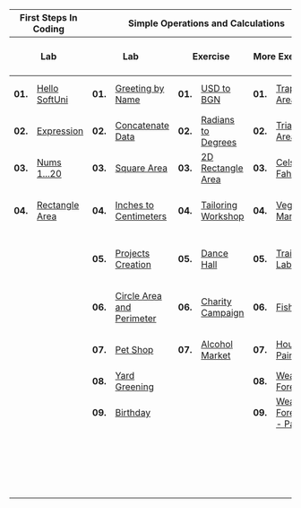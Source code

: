 <!DOCTYPE html>
<html>
  <body>
    <table>
      <thead>
        <tr>
          <th colspan="2">First Steps In Coding</th>
          <th colspan="6">Simple Operations and Calculations</th>
          <th colspan="6">Conditional Statements</th>
          <th colspan="4">Nested Conditional Statements</th>
          <th colspan="4">While Loop</th>
          <th colspan="4">For Loop</th>
          <th colspan="8">Nested Loops</th>
        </tr>
        <tr>
          <th colspan="2">Lab</th>
          <th colspan="2">Lab</th>
          <th colspan="2">Exercise</th>
          <th colspan="2">More Exercises</th>
          <th colspan="2">Lab</th>
          <th colspan="2">Exercise</th>
          <th colspan="2">More Exercises</th>
          <th colspan="2">Lab</th>
          <th colspan="2">Exercise</th>
          <th colspan="2">Lab</th>
          <th colspan="2">Exercise</th>
          <th colspan="2">Lab</th>
          <th colspan="2">Exercise</th>
          <th colspan="2">Lab</th>
          <th colspan="2">Exercise</th>
          <th colspan="2">More Exercises - Lab</th>
          <th colspan="2">More Exercises - Exercise</th>
        </tr>
      </thead>
      <tbody>
        <tr>
          <td><b>01.</b></td>
          <td><a href="https://github.com/RadostinV-Stoychev/SoftuniCourses/blob/master/Programming%20Basics/C%23/01.FirstStepsInCoding/P01_HelloSoftUni/P01_HelloSoftUni.cs">Hello SoftUni</a></td>
          <td><b>01.</b></td>
          <td><a href="https://github.com/RadostinV-Stoychev/SoftuniCourses/blob/master/Programming%20Basics/C%23/02.Simple%20Calculations/Lab/P01_GreetingByName/P01_GreetingByName.cs">Greeting by Name</a></td>
          <td><b>01.</b></td>
          <td><a href="https://github.com/RadostinV-Stoychev/SoftuniCourses/blob/master/Programming%20Basics/C%23/02.Simple%20Calculations/Exercise/P01_USDtoBGN/P01_USDtoBGN.cs">USD to BGN</a></td>
          <td><b>01.</b></td>
          <td><a href="https://github.com/RadostinV-Stoychev/SoftuniCourses/blob/master/Programming%20Basics/C%23/02.Simple%20Calculations/%5BMoreExercises%5D/P01_TrapezoidArea/P01_TrapezoidArea.cs">Trapeziod Area</a></td>
          <td><b>01.</b></td>
          <td><a href="https://github.com/RadostinV-Stoychev/SoftuniCourses/blob/master/Programming%20Basics/C%23/03.Conditional%20Statements/Lab/P01_ExcellentResult/P01_ExcellentResult.cs">Excellent Result</a></td>
          <td><b>01.</b></td>
          <td><a href="https://github.com/RadostinV-Stoychev/SoftuniCourses/blob/master/Programming%20Basics/C%23/03.Conditional%20Statements/Exercise/P01_SumSeconds/P01_SumSeconds.cs">Sum Seconds</a></td>
          <td><b>01.</b></td>
          <td><a href="#">Pipes In Pool</a></td>
          <td><b>01.</b></td>
          <td><a href="https://github.com/RadostinV-Stoychev/SoftuniCourses/blob/master/Programming%20Basics/C%23/04.Nested%20Conditional%20Statements/Lab/P01_PersonalTitles/P01_PersonalTitles.cs">Personal Titles</a></td>
          <td><b>01.</b></td>
          <td><a href="https://github.com/RadostinV-Stoychev/SoftuniCourses/blob/master/Programming%20Basics/C%23/04.Nested%20Conditional%20Statements/Exercise/P01_PointOnRectangleBorder/P01_PointOnRectangleBorder.cs">Point on Rectangle Border</a></td>
          <td><b>01.</b></td>
          <td><a href="https://github.com/RadostinV-Stoychev/SoftuniCourses/blob/master/Programming%20Basics/C%23/05.While%20Loop/Lab/P01_NumberInRange1To100/P01_NumberInRange1To100.cs">Number in Range [1...100]</a></td>
          <td><b>01.</b></td>
          <td><a href="https://github.com/RadostinV-Stoychev/SoftuniCourses/blob/master/Programming%20Basics/C%23/05.While%20Loop/Exercise/P01_OldBooks/P01_OldBooks.cs">Old Books</a></td>
          <td><b>01.</b></td>
          <td><a href="https://github.com/RadostinV-Stoychev/SoftuniCourses/blob/master/Programming%20Basics/C%23/06.For%20Loop/Lab/P01_NumbersFrom1To100/P01_NumbersFrom1To100.cs">Numbers from 1 to 100</a></td>
          <td><b>01.</b></td>
          <td><a href="https://github.com/RadostinV-Stoychev/SoftuniCourses/blob/master/Programming%20Basics/C%23/06.For%20Loop/Exercise/P01_NumbersEndingIn7/P01_NumbersEndingIn7.cs">Numbers Ending in 7</a></td>
          <td><b>01.</b></td>
          <td><a href="https://github.com/RadostinV-Stoychev/SoftuniCourses/blob/master/Programming%20Basics/C%23/07.Nested%20Loops/Lab/P01_NumbersNto1/P01_NumbersNto1.cs">Numbers N...1</a></td>
          <td><b>01.</b></td>
          <td><a href="https://github.com/RadostinV-Stoychev/SoftuniCourses/blob/master/Programming%20Basics/C%23/07.Nested%20Loops/Exercise/P01_Matrix/P01_Matrix.cs">Matrix</a></td>
          <td><b>01.</b></td>
          <td><a href="https://github.com/RadostinV-Stoychev/SoftuniCourses/blob/master/Programming%20Basics/C%23/07.Nested%20Loops/%5BMoreExercisesLab%5D/P01_UniquePINCodes/P01_UniquePINCodes.cs">Unique PIN Codes</a></td>
          <td><b>01.</b></td>
          <td><a href="https://github.com/RadostinV-Stoychev/SoftuniCourses/blob/master/Programming%20Basics/C%23/07.Nested%20Loops/%5BMoreExercisesExercise%5D/P01_SecretDoorsLock/P01_SecretDoorsLock.cs">Secret Door's Lock</a></td>
        </tr>
        <tr>
          <td><b>02.</b></td>
          <td><a href="https://github.com/RadostinV-Stoychev/SoftuniCourses/blob/master/Programming%20Basics/C%23/01.FirstStepsInCoding/P02_Expression/P02_Expression.cs">Expression</a></td>
          <td><b>02.</b></td>
          <td><a href="https://github.com/RadostinV-Stoychev/SoftuniCourses/blob/master/Programming%20Basics/C%23/02.Simple%20Calculations/Lab/P02_ConcatenateData/P02_ConcatenateData.cs">Concatenate Data</a></td>
          <td><b>02.</b></td>
          <td><a href="https://github.com/RadostinV-Stoychev/SoftuniCourses/blob/master/Programming%20Basics/C%23/02.Simple%20Calculations/Exercise/P02_RadiansToDegrees/P02_RadiansToDegrees.cs">Radians to Degrees</a></td>
          <td><b>02.</b></td>
          <td><a href="https://github.com/RadostinV-Stoychev/SoftuniCourses/blob/master/Programming%20Basics/C%23/02.Simple%20Calculations/%5BMoreExercises%5D/P02_TriangleArea/P02_TriangleArea.cs">Triangle Area</a></td>
          <td><b>02.</b></td>
          <td><a href="https://github.com/RadostinV-Stoychev/SoftuniCourses/blob/master/Programming%20Basics/C%23/03.Conditional%20Statements/Lab/P02_GreaterNumber/P02_GreaterNumber.cs">Greater Number</a></td>
          <td><b>02.</b></td>
          <td><a href="https://github.com/RadostinV-Stoychev/SoftuniCourses/blob/master/Programming%20Basics/C%23/03.Conditional%20Statements/Exercise/P02_BonusScore/P02_BonusScore.cs">Bonus Score</a></td>
          <td><b>02.</b></td>
          <td><a href="#">Sleepy Tom Cat</a></td>
          <td><b>02.</b></td>
          <td><a href="https://github.com/RadostinV-Stoychev/SoftuniCourses/blob/master/Programming%20Basics/C%23/04.Nested%20Conditional%20Statements/Lab/P02_SmallShop/P02_SmallShop.cs">Small Shop</a></td>
          <td><b>02.</b></td>
          <td><a href="https://github.com/RadostinV-Stoychev/SoftuniCourses/blob/master/Programming%20Basics/C%23/04.Nested%20Conditional%20Statements/Exercise/P02_Cinema/P02_Cinema.cs">Cinema</a></td>
          <td><b>02.</b></td>
          <td><a href="https://github.com/RadostinV-Stoychev/SoftuniCourses/blob/master/Programming%20Basics/C%23/05.While%20Loop/Lab/P02_Sequence2kPlus1/P02_Sequence2kPlus1.cs">Sequence 2k+1</a></td>
          <td><b>02.</b></td>
          <td><a href="https://github.com/RadostinV-Stoychev/SoftuniCourses/blob/master/Programming%20Basics/C%23/05.While%20Loop/Exercise/P02_ExamPreparation/P02_ExamPreparation.cs">Exam Preparation</a></td>
          <td><b>02.</b></td>
          <td><a href="https://github.com/RadostinV-Stoychev/SoftuniCourses/blob/master/Programming%20Basics/C%23/06.For%20Loop/Lab/P02_LatinLetters/P02_LatinLetters.cs">Latin Letters</a></td>
          <td><b>02.</b></td>
          <td><a href="https://github.com/RadostinV-Stoychev/SoftuniCourses/blob/master/Programming%20Basics/C%23/06.For%20Loop/Exercise/P02_HalfSumElement/P02_HalfSumElement.cs">Half Sum Element</a></td>
          <td><b>02.</b></td>
          <td><a href="https://github.com/RadostinV-Stoychev/SoftuniCourses/blob/master/Programming%20Basics/C%23/07.Nested%20Loops/Lab/P02_Numbers1toNWithStep3/P02_Numbers1toNWithStep3.cs">Numbers 1...N with Step 3</a></td>
          <td><b>02.</b></td>
          <td><a href="https://github.com/RadostinV-Stoychev/SoftuniCourses/blob/master/Programming%20Basics/C%23/07.Nested%20Loops/Exercise/P02_NumberPyramid/P02_NumberPyramid.cs">Number Pyramid</a></td>
          <td><b>02.</b></td>
          <td><a href="https://github.com/RadostinV-Stoychev/SoftuniCourses/blob/master/Programming%20Basics/C%23/07.Nested%20Loops/%5BMoreExercisesLab%5D/P02_LettersCombinations/P02_LettersCombinations.cs">Letters Combinations</a></td>
          <td><b>02.</b></td>
          <td><a href="https://github.com/RadostinV-Stoychev/SoftuniCourses/blob/master/Programming%20Basics/C%23/07.Nested%20Loops/%5BMoreExercisesExercise%5D/P02_SumOfTwoNumbers/P02_SumOfTwoNumbers.cs">Sum of Two Numbers</a></td>
        </tr>
        <tr>
          <td><b>03.</b></td>
          <td><a href="https://github.com/RadostinV-Stoychev/SoftuniCourses/blob/master/Programming%20Basics/C%23/01.FirstStepsInCoding/P03_Nums1to20/P03_Nums1to20.cs">Nums 1...20</a></td>
          <td><b>03.</b></td>
          <td><a href="https://github.com/RadostinV-Stoychev/SoftuniCourses/blob/master/Programming%20Basics/C%23/02.Simple%20Calculations/Lab/P03_SquareArea/P03_SquareArea.cs">Square Area</a></td>
          <td><b>03.</b></td>
          <td><a href="https://github.com/RadostinV-Stoychev/SoftuniCourses/blob/master/Programming%20Basics/C%23/02.Simple%20Calculations/Exercise/P03_2DRectangleArea/P03_2DRectangleArea.cs">2D Rectangle Area</a></td>
          <td><b>03.</b></td>
          <td><a href="https://github.com/RadostinV-Stoychev/SoftuniCourses/blob/master/Programming%20Basics/C%23/02.Simple%20Calculations/%5BMoreExercises%5D/P03_CelsiusToFahrenheit/P03_CelsiusToFahrenheit.cs">Celsius to Fahrenheit</a></td>
          <td><b>03.</b></td>
          <td><a href="https://github.com/RadostinV-Stoychev/SoftuniCourses/blob/master/Programming%20Basics/C%23/03.Conditional%20Statements/Lab/P03_EvenOrOdd/P03_EvenOrOdd.cs">Even or Odd</a></td>
          <td><b>03.</b></td>
          <td><a href="https://github.com/RadostinV-Stoychev/SoftuniCourses/blob/master/Programming%20Basics/C%23/03.Conditional%20Statements/Exercise/P03_SpeedInfo/P03_SpeedInfo.cs">Speed Info</a></td>
          <td><b>03.</b></td>
          <td><a href="#">Harvest</a></td>
          <td><b>03.</b></td>
          <td><a href="https://github.com/RadostinV-Stoychev/SoftuniCourses/blob/master/Programming%20Basics/C%23/04.Nested%20Conditional%20Statements/Lab/P03_PointInRectangle/P03_PointInRectangle.cs">Point in Rectangle</a></td>
          <td><b>03.</b></td>
          <td><a href="https://github.com/RadostinV-Stoychev/SoftuniCourses/blob/master/Programming%20Basics/C%23/04.Nested%20Conditional%20Statements/Exercise/P03_SummerOutfit/P03_SummerOutfit.cs">Summer Outfit</a></td>
          <td><b>03.</b></td>
          <td><a href="https://github.com/RadostinV-Stoychev/SoftuniCourses/blob/master/Programming%20Basics/C%23/05.While%20Loop/Lab/P03_AccountBalance/P03_AccountBalance.cs">Account Balance</a></td>
          <td><b>03.</b></td>
          <td><a href="https://github.com/RadostinV-Stoychev/SoftuniCourses/blob/master/Programming%20Basics/C%23/05.While%20Loop/Exercise/P03_Vacation/P03_Vacation.cs">Vacation</a></td>
          <td><b>03.</b></td>
          <td><a href="https://github.com/RadostinV-Stoychev/SoftuniCourses/blob/master/Programming%20Basics/C%23/06.For%20Loop/Lab/P03_SumNumbers/P03_SumNumbers.cs">Sum Numbers</a></td>
          <td><b>03.</b></td>
          <td><a href="https://github.com/RadostinV-Stoychev/SoftuniCourses/blob/master/Programming%20Basics/C%23/06.For%20Loop/Exercise/P03_OddEvenPosition/P03_OddEvenPosition.cs">Odd / Even Position</a></td>
          <td><b>03.</b></td>
          <td><a href="https://github.com/RadostinV-Stoychev/SoftuniCourses/blob/master/Programming%20Basics/C%23/07.Nested%20Loops/Lab/P03_EvenPowersOf2/P03_EvenPowersOf2.cs">Even Powers of 2</a></td>
          <td><b>03.</b></td>
          <td><a href="https://github.com/RadostinV-Stoychev/SoftuniCourses/blob/master/Programming%20Basics/C%23/07.Nested%20Loops/Exercise/P03_Coding/P03_Coding.cs">Coding</a></td>
          <td><b>03.</b></td>
          <td><a href="https://github.com/RadostinV-Stoychev/SoftuniCourses/blob/master/Programming%20Basics/C%23/07.Nested%20Loops/%5BMoreExercisesLab%5D/P03_LuckyNumbers/P03_LuckyNumbers.cs">Lucky Numbers</a></td>
          <td><b>03.</b></td>
          <td><a href="https://github.com/RadostinV-Stoychev/SoftuniCourses/blob/master/Programming%20Basics/C%23/07.Nested%20Loops/%5BMoreExercisesExercise%5D/P03_Profit/P03_Profit.cs">Profit</a></td>
        </tr>
        <tr>
          <td><b>04.</b></td>
          <td><a href="https://github.com/RadostinV-Stoychev/SoftuniCourses/blob/master/Programming%20Basics/C%23/01.FirstStepsInCoding/P04_RectangleArea/P04_RectangleArea.cs">Rectangle Area</a></td>
          <td><b>04.</b></td>
          <td><a href="https://github.com/RadostinV-Stoychev/SoftuniCourses/blob/master/Programming%20Basics/C%23/02.Simple%20Calculations/Lab/P04_InchesToCentimeters/P04_InchesToCentimeters.cs">Inches to Centimeters</a></td>
          <td><b>04.</b></td>
          <td><a href="https://github.com/RadostinV-Stoychev/SoftuniCourses/blob/master/Programming%20Basics/C%23/02.Simple%20Calculations/Exercise/P04_TailoringWorkshop/P04_TailoringWorkshop.cs">Tailoring Workshop</a></td>
          <td><b>04.</b></td>
          <td><a href="https://github.com/RadostinV-Stoychev/SoftuniCourses/blob/master/Programming%20Basics/C%23/02.Simple%20Calculations/%5BMoreExercises%5D/P04_VegetableMarket/P04_VegetableMarket.cs">Vegetable Market</a></td>
          <td><b>04.</b></td>
          <td><a href="https://github.com/RadostinV-Stoychev/SoftuniCourses/blob/master/Programming%20Basics/C%23/03.Conditional%20Statements/Lab/P04_Number1To9ToText/P04_Number1To9ToText.cs">Number 1...9 to Text</a></td>
          <td><b>04.</b></td>
          <td><a href="https://github.com/RadostinV-Stoychev/SoftuniCourses/blob/master/Programming%20Basics/C%23/03.Conditional%20Statements/Exercise/P04_MetricConverter/P04_MetricConverter.cs">Metric Converter</a></td>
          <td><b>04.</b></td>
          <td><a href="#">Transport Price</a></td>
          <td><b>04.</b></td>
          <td><a href="https://github.com/RadostinV-Stoychev/SoftuniCourses/blob/master/Programming%20Basics/C%23/04.Nested%20Conditional%20Statements/Lab/P04_FruitOrVegetable/P04_FruitOrVegetable.cs">Fruit or Vegetable</a></td>
          <td><b>04.</b></td>
          <td><a href="https://github.com/RadostinV-Stoychev/SoftuniCourses/blob/master/Programming%20Basics/C%23/04.Nested%20Conditional%20Statements/Exercise/P04_NewHouse/P04_NewHouse.cs">New House</a></td>
          <td><b>04.</b></td>
          <td><a href="https://github.com/RadostinV-Stoychev/SoftuniCourses/blob/master/Programming%20Basics/C%23/05.While%20Loop/Lab/P04_MaxNumber/P04_MaxNumber.cs">Max Number</a></td>
          <td><b>04.</b></td>
          <td><a href="https://github.com/RadostinV-Stoychev/SoftuniCourses/blob/master/Programming%20Basics/C%23/05.While%20Loop/Exercise/P04_Walking/P04_Walking.cs">Walking</a></td>
          <td><b>04.</b></td>
          <td><a href="https://github.com/RadostinV-Stoychev/SoftuniCourses/blob/master/Programming%20Basics/C%23/06.For%20Loop/Lab/P04_NumberSequence/P04_NumberSequence.cs">Number sequence</a></td>
          <td><b>04.</b></td>
          <td><a href="https://github.com/RadostinV-Stoychev/SoftuniCourses/blob/master/Programming%20Basics/C%23/06.For%20Loop/Exercise/P04_EqualPairs/P04_EqualPairs.cs">Equal Pairs</a></td>
          <td><b>04.</b></td>
          <td><a href="https://github.com/RadostinV-Stoychev/SoftuniCourses/blob/master/Programming%20Basics/C%23/07.Nested%20Loops/Lab/P04_Combination/P04_Combination.cs">Combination</a></td>
          <td><b>04.</b></td>
          <td><a href="https://github.com/RadostinV-Stoychev/SoftuniCourses/blob/master/Programming%20Basics/C%23/07.Nested%20Loops/Exercise/P04_EqualSumsEvenOddPosition/P04_EqualSumsEvenOddPosition.cs">Equal Sums Even Odd Position</a></td>
          <td><b>04.</b></td>
          <td><a href="https://github.com/RadostinV-Stoychev/SoftuniCourses/blob/master/Programming%20Basics/C%23/07.Nested%20Loops/%5BMoreExercisesLab%5D/P04_CarNumber/P04_CarNumber.cs">Car Number</a></td>
          <td><b>04.</b></td>
          <td><a href="https://github.com/RadostinV-Stoychev/SoftuniCourses/blob/master/Programming%20Basics/C%23/07.Nested%20Loops/%5BMoreExercisesExercise%5D/P04_HappyCatParking/P04_HappyCatParking.cs">HappyCat Parking</a></td>
        </tr>
        <tr>
          <td colspan="2"></td>
          <td><b>05.</b></td>
          <td><a href="https://github.com/RadostinV-Stoychev/SoftuniCourses/blob/master/Programming%20Basics/C%23/02.Simple%20Calculations/Lab/P05_ProjectsCreation/P05_ProjectsCreation.cs">Projects Creation</a></td>
          <td><b>05.</b></td>
          <td><a href="https://github.com/RadostinV-Stoychev/SoftuniCourses/blob/master/Programming%20Basics/C%23/02.Simple%20Calculations/Exercise/P05_DanceHall/P05_DanceHall.cs">Dance Hall</a></td>
          <td><b>05.</b></td>
          <td><a href="https://github.com/RadostinV-Stoychev/SoftuniCourses/blob/master/Programming%20Basics/C%23/02.Simple%20Calculations/%5BMoreExercises%5D/P05_TrainingLab/P05_TrainingLab.cs">Training Lab</a></td>
          <td><b>05.</b></td>
          <td><a href="https://github.com/RadostinV-Stoychev/SoftuniCourses/blob/master/Programming%20Basics/C%23/03.Conditional%20Statements/Lab/P05_3EqualNumbers/P05_3EqualNumbers.cs">3 Equal Numbers</a></td>
          <td><b>05.</b></td>
          <td><a href="https://github.com/RadostinV-Stoychev/SoftuniCourses/blob/master/Programming%20Basics/C%23/03.Conditional%20Statements/Exercise/P05_TimePlus15Minutes/P05_TimePlus15Minutes.cs">Time + 15 Minutes</a></td>
          <td><b>05.</b></td>
          <td><a href="#">Firm</a></td>
          <td><b>05.</b></td>
          <td><a href="https://github.com/RadostinV-Stoychev/SoftuniCourses/blob/master/Programming%20Basics/C%23/04.Nested%20Conditional%20Statements/Lab/P05_InvalidNumber/P05_InvalidNumber.cs">Invalid Number</a></td>
          <td><b>05.</b></td>
          <td><a href="https://github.com/RadostinV-Stoychev/SoftuniCourses/blob/master/Programming%20Basics/C%23/04.Nested%20Conditional%20Statements/Exercise/P05_FishingBoat/P05_FishingBoat.cs">Fishing Boat</a></td>
          <td><b>05.</b></td>
          <td><a href="https://github.com/RadostinV-Stoychev/SoftuniCourses/blob/master/Programming%20Basics/C%23/05.While%20Loop/Lab/P05_MinNumber/P05_MinNumber.cs">Min Number</a></td>
          <td><b>05.</b></td>
          <td><a href="https://github.com/RadostinV-Stoychev/SoftuniCourses/blob/master/Programming%20Basics/C%23/05.While%20Loop/Exercise/P05_Coins/P05_Coins.cs">Coins</a></td>
          <td><b>05.</b></td>
          <td><a href="https://github.com/RadostinV-Stoychev/SoftuniCourses/blob/master/Programming%20Basics/C%23/06.For%20Loop/Lab/P05_LeftAndRightSum/P05_LeftAndRightSum.cs">Left and Right Sum</a></td>
          <td><b>05.</b></td>
          <td><a href="https://github.com/RadostinV-Stoychev/SoftuniCourses/blob/master/Programming%20Basics/C%23/06.For%20Loop/Exercise/P05_Histogram/P05_Histogram.cs">Histogram</a></td>
          <td><b>05.</b></td>
          <td><a href="https://github.com/RadostinV-Stoychev/SoftuniCourses/blob/master/Programming%20Basics/C%23/07.Nested%20Loops/Lab/P05_Building/P05_Building.cs">Building</a></td>
          <td><b>05.</b></td>
          <td><a href="https://github.com/RadostinV-Stoychev/SoftuniCourses/blob/master/Programming%20Basics/C%23/07.Nested%20Loops/Exercise/P05_EqualSumsLeftRightPosition/P05_EqualSumsLeftRightPosition.cs">Equal Sums Left Right Position</a></td>
          <td><b>05.</b></td>
          <td><a href="https://github.com/RadostinV-Stoychev/SoftuniCourses/blob/master/Programming%20Basics/C%23/07.Nested%20Loops/%5BMoreExercisesLab%5D/P05_ChallengeTheWedding/P05_ChallengeTheWedding.cs">Challenge the Wedding</a></td>
          <td><b>05.</b></td>
          <td><a href="https://github.com/RadostinV-Stoychev/SoftuniCourses/blob/master/Programming%20Basics/C%23/07.Nested%20Loops/%5BMoreExercisesExercise%5D/P05_TheSongOfTheWheels/P05_TheSongOfTheWheels.cs">The song of the wheels</a></td>
        </tr>
        <tr>
          <td colspan="2"></td>
          <td><b>06.</b></td>
          <td><a href="https://github.com/RadostinV-Stoychev/SoftuniCourses/blob/master/Programming%20Basics/C%23/02.Simple%20Calculations/Lab/P06_CircleAreaAndPerimeter/P06_CircleAreaAndPerimeter.cs">Circle Area and Perimeter</a></td>
          <td><b>06.</b></td>
          <td><a href="https://github.com/RadostinV-Stoychev/SoftuniCourses/blob/master/Programming%20Basics/C%23/02.Simple%20Calculations/Exercise/P06_CharityCampaign/P06_CharityCampaign.cs">Charity Campaign</a></td>
          <td><b>06.</b></td>
          <td><a href="https://github.com/RadostinV-Stoychev/SoftuniCourses/blob/master/Programming%20Basics/C%23/02.Simple%20Calculations/%5BMoreExercises%5D/P06_Fishland/P06_Fishland.cs">Fishland</a></td>
          <td><b>06.</b></td>
          <td><a href="https://github.com/RadostinV-Stoychev/SoftuniCourses/blob/master/Programming%20Basics/C%23/03.Conditional%20Statements/Lab/P06_Number100To200/P06_Number100To200.cs">Number 100...200</a></td>
          <td><b>06.</b></td>
          <td><a href="https://github.com/RadostinV-Stoychev/SoftuniCourses/blob/master/Programming%20Basics/C%23/03.Conditional%20Statements/Exercise/P06_GodzillaVsKong/P06_GodzillaVsKong.cs">Godzilla vs. Kong</a></td>
          <td><b>06.</b></td>
          <td><a href="#">Pets</a></td>
          <td><b>06.</b></td>
          <td><a href="https://github.com/RadostinV-Stoychev/SoftuniCourses/blob/master/Programming%20Basics/C%23/04.Nested%20Conditional%20Statements/Lab/P06_FruitShop/P06_FruitShop.cs">Fruit Shop</a></td>
          <td><b>06.</b></td>
          <td><a href="https://github.com/RadostinV-Stoychev/SoftuniCourses/blob/master/Programming%20Basics/C%23/04.Nested%20Conditional%20Statements/Exercise/P06_Journey/P06_Journey.cs">Journey</a></td>
          <td><b>06.</b></td>
          <td><a href="https://github.com/RadostinV-Stoychev/SoftuniCourses/blob/master/Programming%20Basics/C%23/05.While%20Loop/Lab/P06_Graduation/P06_Graduation.cs">Graduation</a></td>
          <td><b>06.</b></td>
          <td><a href="https://github.com/RadostinV-Stoychev/SoftuniCourses/blob/master/Programming%20Basics/C%23/05.While%20Loop/Exercise/P06_Cake/P06_Cake.cs">Cake</a></td>
          <td><b>06.</b></td>
          <td><a href="https://github.com/RadostinV-Stoychev/SoftuniCourses/blob/master/Programming%20Basics/C%23/06.For%20Loop/Lab/P06_OddEvenSum/P06_OddEvenSum.cs">Odd Even Sum</a></td>
          <td><b>06.</b></td>
          <td><a href="https://github.com/RadostinV-Stoychev/SoftuniCourses/blob/master/Programming%20Basics/C%23/06.For%20Loop/Exercise/P06_DivideWithoutRemainder/P06_DivideWithoutRemainder.cs">Divide without remainder</a></td>
          <td><b>06.</b></td>
          <td><a href="https://github.com/RadostinV-Stoychev/SoftuniCourses/blob/master/Programming%20Basics/C%23/07.Nested%20Loops/Lab/P06_Travelling/P06_Travelling.cs">Travelling</a></td>
          <td><b>06.</b></td>
          <td><a href="https://github.com/RadostinV-Stoychev/SoftuniCourses/blob/master/Programming%20Basics/C%23/07.Nested%20Loops/Exercise/P06_SumPrimeNonPrime/P06_SumPrimeNonPrime.cs">Sum Prime Non Prime</a></td>
          <td><b>06.</b></td>
          <td><a href="https://github.com/RadostinV-Stoychev/SoftuniCourses/blob/master/Programming%20Basics/C%23/07.Nested%20Loops/%5BMoreExercisesLab%5D/P06_WeddingSeats/P06_WeddingSeats.cs">Wedding Seats</a></td>
          <td><b>06.</b></td>
          <td><a href="https://github.com/RadostinV-Stoychev/SoftuniCourses/blob/master/Programming%20Basics/C%23/07.Nested%20Loops/%5BMoreExercisesExercise%5D/P06_PrimePairs/P06_PrimePairs.cs">Prime Pairs</a></td>
        </tr>
        <tr>
          <td colspan="2"></td>
          <td><b>07.</b></td>
          <td><a href="https://github.com/RadostinV-Stoychev/SoftuniCourses/blob/master/Programming%20Basics/C%23/02.Simple%20Calculations/Lab/P07_PetShop/P07_PetShop.cs">Pet Shop</a></td>
          <td><b>07.</b></td>
          <td><a href="https://github.com/RadostinV-Stoychev/SoftuniCourses/blob/master/Programming%20Basics/C%23/02.Simple%20Calculations/Exercise/P07_AlcoholMarket/P07_AlcoholMarket.cs">Alcohol Market</a></td>
          <td><b>07.</b></td>
          <td><a href="https://github.com/RadostinV-Stoychev/SoftuniCourses/blob/master/Programming%20Basics/C%23/02.Simple%20Calculations/%5BMoreExercises%5D/P07_HousePainting/P07_HousePainting.cs">House Painting</a></td>
          <td><b>07.</b></td>
          <td><a href="https://github.com/RadostinV-Stoychev/SoftuniCourses/blob/master/Programming%20Basics/C%23/03.Conditional%20Statements/Lab/P07_PasswordGuess/P07_PasswordGuess.cs">Password Guess</a></td>
          <td><b>07.</b></td>
          <td><a href="https://github.com/RadostinV-Stoychev/SoftuniCourses/blob/master/Programming%20Basics/C%23/03.Conditional%20Statements/Exercise/P07_WorldSwimmingRecord/P07_WorldSwimmingRecord.cs">World Swimming Record</a></td>
          <td><b>07.</b></td>
          <td><a href="#">Flower Shop</a></td>
          <td><b>07.</b></td>
          <td><a href="https://github.com/RadostinV-Stoychev/SoftuniCourses/blob/master/Programming%20Basics/C%23/04.Nested%20Conditional%20Statements/Lab/P07_TradeCommissions/P07_TradeCommissions.cs">Trade Commissions</a></td>
          <td><b>07.</b></td>
          <td><a href="https://github.com/RadostinV-Stoychev/SoftuniCourses/blob/master/Programming%20Basics/C%23/04.Nested%20Conditional%20Statements/Exercise/P07_OperationsBetweenNumbers/P07_OperationsBetweenNumbers.cs">Operations Between Numbers</a></td>
          <td><b>07.</b></td>
          <td><a href="https://github.com/RadostinV-Stoychev/SoftuniCourses/blob/master/Programming%20Basics/C%23/05.While%20Loop/Lab/P07_GraduationPt2/P07_GraduationPt2.cs">Graduation pt.2</a></td>
          <td colspan="2"></td>
          <td><b>07.</b></td>
          <td><a href="https://github.com/RadostinV-Stoychev/SoftuniCourses/blob/master/Programming%20Basics/C%23/06.For%20Loop/Lab/P07_VowelsSum/P07_VowelsSum.cs">Vowels Sum</a></td>
          <td><b>07.</b></td>
          <td><a href="https://github.com/RadostinV-Stoychev/SoftuniCourses/blob/master/Programming%20Basics/C%23/06.For%20Loop/Exercise/P07_Salary/P07_Salary.cs">Salary</a></td>
          <td><b>07.</b></td>
          <td><a href="https://github.com/RadostinV-Stoychev/SoftuniCourses/blob/master/Programming%20Basics/C%23/07.Nested%20Loops/Lab/P07_NameWars/P07_NameWars.cs">Name Wars</a></td>
          <td><b>07.</b></td>
          <td><a href="https://github.com/RadostinV-Stoychev/SoftuniCourses/blob/master/Programming%20Basics/C%23/07.Nested%20Loops/Exercise/P07_TrainTheTrainers/P07_TrainTheTrainers.cs">Train The Trainers</a></td>
          <td><b>07.</b></td>
          <td><a href="https://github.com/RadostinV-Stoychev/SoftuniCourses/blob/master/Programming%20Basics/C%23/07.Nested%20Loops/%5BMoreExercisesLab%5D/P07_SafePasswordsGenerator/P07_SafePasswordsGenerator.cs">Safe Passwords Generator</a></td>
          <td colspan="2"></td>
        </tr>
        <tr>
          <td colspan="2"></td>
          <td><b>08.</b></td>
          <td><a href="https://github.com/RadostinV-Stoychev/SoftuniCourses/blob/master/Programming%20Basics/C%23/02.Simple%20Calculations/Lab/P08_YardGreening/P08_YardGreening.cs">Yard Greening</a></td>
          <td colspan="2"></td>
          <td><b>08.</b></td>
          <td><a href="https://github.com/RadostinV-Stoychev/SoftuniCourses/blob/master/Programming%20Basics/C%23/02.Simple%20Calculations/%5BMoreExercises%5D/P08_WeatherForecast/P08_WeatherForecast.cs">Weather Forecast</a></td>
          <td><b>08.</b></td>
          <td><a href="https://github.com/RadostinV-Stoychev/SoftuniCourses/blob/master/Programming%20Basics/C%23/03.Conditional%20Statements/Lab/P08_EqualWords/P08_EqualWords.cs">Equal Words</a></td>
          <td><b>08.</b></td>
          <td><a href="https://github.com/RadostinV-Stoychev/SoftuniCourses/blob/master/Programming%20Basics/C%23/03.Conditional%20Statements/Exercise/P08_Scholarship/P08_Scholarship.cs">Scholarship</a></td>
          <td><b>08.</b></td>
          <td><a href="#">Fuel Tank</a></td>
          <td><b>08.</b></td>
          <td><a href="https://github.com/RadostinV-Stoychev/SoftuniCourses/blob/master/Programming%20Basics/C%23/04.Nested%20Conditional%20Statements/Lab/P08_SkiTrip/P08_SkiTrip.cs">Ski Trip</a></td>
          <td><b>08.</b></td>
          <td><a href="https://github.com/RadostinV-Stoychev/SoftuniCourses/blob/master/Programming%20Basics/C%23/04.Nested%20Conditional%20Statements/Exercise/P08_HotelRoom/P08_HotelRoom.cs">Hotel Room</a></td>
          <td><b>08.</b></td>
          <td><a href="https://github.com/RadostinV-Stoychev/SoftuniCourses/blob/master/Programming%20Basics/C%23/05.While%20Loop/Lab/P08_Moving/P08_Moving.cs">Moving</a></td>
          <td colspan="2"></td>
          <td><b>08.</b></td>
          <td><a href="https://github.com/RadostinV-Stoychev/SoftuniCourses/blob/master/Programming%20Basics/C%23/06.For%20Loop/Lab/P08_CleverLily/P08_CleverLily.cs">Clever Lily</a></td>
          <td colspan="2"></td>
          <td><b>08.</b></td>
          <td><a href="https://github.com/RadostinV-Stoychev/SoftuniCourses/blob/master/Programming%20Basics/C%23/07.Nested%20Loops/Lab/P08_CookieFactory/P08_CookieFactory.cs">Cookie factory</a></td>
          <td><b>08.</b></td>
          <td><a href="https://github.com/RadostinV-Stoychev/SoftuniCourses/blob/master/Programming%20Basics/C%23/07.Nested%20Loops/Exercise/P08_Fishing/P08_Fishing.cs">Fishing</a></td>
          <td colspan="2"></td>
          <td colspan="2"></td>
        </tr>
        <tr>
          <td colspan="2"></td>
          <td><b>09.</b></td>
          <td><a href="https://github.com/RadostinV-Stoychev/SoftuniCourses/blob/master/Programming%20Basics/C%23/02.Simple%20Calculations/Lab/P09_Birthday/P09_Birthday.cs">Birthday</a></td>
          <td colspan="2"></td>
          <td><b>09.</b></td>
          <td><a href="https://github.com/RadostinV-Stoychev/SoftuniCourses/blob/master/Programming%20Basics/C%23/02.Simple%20Calculations/%5BMoreExercises%5D/P09_WeatherForecastPart2/P09_WeatherForecastPart2.cs">Weather Forecast - Part 2</a></td>
          <td><b>09.</b></td>
          <td><a href="https://github.com/RadostinV-Stoychev/SoftuniCourses/blob/master/Programming%20Basics/C%23/03.Conditional%20Statements/Lab/P09_AreaOfFigures/P09_AreaOfFigures.cs">Area of Figures</a></td>
          <td colspan="2"></td>
          <td><b>09.</b></td>
          <td><a href="#">Fuel Tank - Part 2</a></td>
          <td colspan="2"></td>
          <td><b>09.</b></td>
          <td><a href="https://github.com/RadostinV-Stoychev/SoftuniCourses/blob/master/Programming%20Basics/C%23/04.Nested%20Conditional%20Statements/Exercise/P09_OnTimeForTheExam/P09_OnTimeForTheExam.cs">On Time for the Exam</a></td>
          <td colspan="2"></td>
          <td colspan="2"></td>
          <td colspan="2"></td>
          <td colspan="2"></td>
          <td><b>09.</b></td>
          <td><a href="https://github.com/RadostinV-Stoychev/SoftuniCourses/blob/master/Programming%20Basics/C%23/07.Nested%20Loops/Lab/P09_MagicNumbers/P09_MagicNumbers.cs">Magic Numbers</a></td>
          <td><b>09.</b></td>
          <td><a href="https://github.com/RadostinV-Stoychev/SoftuniCourses/blob/master/Programming%20Basics/C%23/07.Nested%20Loops/Exercise/P09_PasswordGenerator/P09_PasswordGenerator.cs">Password Generator</a></td>
          <td colspan="2"></td>
          <td colspan="2"></td>
        </tr>
        <tr>
          <td colspan="2"></td>
          <td colspan="2"></td>
          <td colspan="2"></td>
          <td colspan="2"></td>
          <td><b>10.</b></td>
          <td><a href="https://github.com/RadostinV-Stoychev/SoftuniCourses/blob/master/Programming%20Basics/C%23/03.Conditional%20Statements/Lab/P10_DayOfWeek/P10_DayOfWeek.cs">Day of Week</a></td>
          <td colspan="2"></td>
          <td colspan="2"></td>
          <td colspan="2"></td>
          <td><b>10.</b></td>
          <td><a href="https://github.com/RadostinV-Stoychev/SoftuniCourses/blob/master/Programming%20Basics/C%23/04.Nested%20Conditional%20Statements/Exercise/P10_Volleyball/P10_Volleyball.cs">Volleyball</a></td>
          <td colspan="2"></td>
          <td colspan="2"></td>
          <td colspan="2"></td>
          <td colspan="2"></td>
          <td colspan="2"></td>
          <td><b>10.</b></td>
          <td><a href="https://github.com/RadostinV-Stoychev/SoftuniCourses/blob/master/Programming%20Basics/C%23/07.Nested%20Loops/Exercise/P10_SpecialNumbers/P10_SpecialNumbers.cs">Special Numbers</a></td>
          <td colspan="2"></td>
          <td colspan="2"></td>
        </tr>
        <tr>
          <td colspan="2"></td>
          <td colspan="2"></td>
          <td colspan="2"></td>
          <td colspan="2"></td>
          <td><b>11.</b></td>
          <td><a href="https://github.com/RadostinV-Stoychev/SoftuniCourses/blob/master/Programming%20Basics/C%23/03.Conditional%20Statements/Lab/P11_AnimalType/P11_AnimalType.cs">Animal Type</a></td>
          <td colspan="2"></td>
          <td colspan="2"></td>
          <td colspan="2"></td>
          <td colspan="2"></td>
          <td colspan="2"></td>
          <td colspan="2"></td>
          <td colspan="2"></td>
          <td colspan="2"></td>
          <td colspan="2"></td>
          <td colspan="2"></td>
          <td colspan="2"></td>
          <td colspan="2"></td>
        </tr>
        <tr>
          <td colspan="2"></td>
          <td colspan="2"></td>
          <td colspan="2"></td>
          <td colspan="2"></td>
          <td><b>12.</b></td>
          <td><a href="https://github.com/RadostinV-Stoychev/SoftuniCourses/blob/master/Programming%20Basics/C%23/03.Conditional%20Statements/Lab/P12_ToyShop/P12_ToyShop.cs">Toy Shop</a></td>
          <td colspan="2"></td>
          <td colspan="2"></td>
          <td colspan="2"></td>
          <td colspan="2"></td>
          <td colspan="2"></td>
          <td colspan="2"></td>
          <td colspan="2"></td>
          <td colspan="2"></td>
          <td colspan="2"></td>
          <td colspan="2"></td>
          <td colspan="2"></td>
          <td colspan="2"></td>
        </tr>
      </tbody>
    </table>
  </body>
</html>